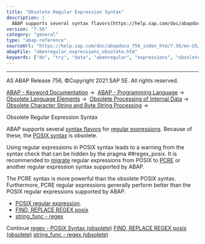 ```yaml
---
title: "Obsolete Regular Expression Syntax"
description: |
  ABAP supports several syntax flavors(https://help.sap.com/doc/abapdocu_756_index_htm/7.56/en-US/abenregex_syntax.htm) for regular expressions(https://help.sap.com/doc/abapdocu_756_index_htm/7.56/en-US/abenregular_expression_glosry.htm 'Glossary Entry'). Because of these, the POSIX syntax(https
version: "7.56"
category: "general"
type: "abap-reference"
sourceUrl: "https://help.sap.com/doc/abapdocu_756_index_htm/7.56/en-US/abenregular_expressions_obsolete.htm"
abapFile: "abenregular_expressions_obsolete.htm"
keywords: ["do", "try", "data", "abenregular", "expressions", "obsolete"]
---
```


* * *

AS ABAP Release 756, ©Copyright 2021 SAP SE. All rights reserved.

[ABAP - Keyword Documentation](https://help.sap.com/doc/abapdocu_756_index_htm/7.56/en-US/abenabap.htm) →  [ABAP - Programming Language](https://help.sap.com/doc/abapdocu_756_index_htm/7.56/en-US/abenabap_reference.htm) →  [Obsolete Language Elements](https://help.sap.com/doc/abapdocu_756_index_htm/7.56/en-US/abenabap_obsolete.htm) →  [Obsolete Processing of Internal Data](https://help.sap.com/doc/abapdocu_756_index_htm/7.56/en-US/abendata_internal_obsolete.htm) →  [Obsolete Character String and Byte String Processing](https://help.sap.com/doc/abapdocu_756_index_htm/7.56/en-US/abencharacter_string_obsolete.htm) → 

Obsolete Regular Expression Syntax

ABAP supports several [syntax flavors](https://help.sap.com/doc/abapdocu_756_index_htm/7.56/en-US/abenregex_syntax.htm) for [regular expressions](https://help.sap.com/doc/abapdocu_756_index_htm/7.56/en-US/abenregular_expression_glosry.htm "Glossary Entry"). Because of these, the [POSIX syntax](https://help.sap.com/doc/abapdocu_756_index_htm/7.56/en-US/abenregex_posix_syntax.htm) is obsolete.

Using regular expressions in POSIX syntax leads to a warning from the syntax check that can be hidden by the pragma ##regex\_posix. It is recommended to [migrate](https://help.sap.com/doc/abapdocu_756_index_htm/7.56/en-US/abenregex_migrating_posix.htm) regular expressions from POSIX to [PCRE](https://help.sap.com/doc/abapdocu_756_index_htm/7.56/en-US/abenregex_pcre_syntax.htm) or another regular expression syntax supported by ABAP.

The PCRE syntax is more powerful than the obsolete POSIX syntax. Furthermore, PCRE regular expressions generally perform better than the POSIX regular expressions supported by ABAP.

-   [POSIX regular expression](https://help.sap.com/doc/abapdocu_756_index_htm/7.56/en-US/abenregex_posix_syntax.htm).
-   [FIND, REPLACE REGEX posix](https://help.sap.com/doc/abapdocu_756_index_htm/7.56/en-US/abapfind_replace_regex_obs.htm)
-   [string\_func - regex](https://help.sap.com/doc/abapdocu_756_index_htm/7.56/en-US/abenstring_functions_regex_obs.htm)

Continue
[regex - POSIX Syntax (obsolete)](https://help.sap.com/doc/abapdocu_756_index_htm/7.56/en-US/abenregex_posix_syntax.htm)
[FIND, REPLACE REGEX posix (obsolete)](https://help.sap.com/doc/abapdocu_756_index_htm/7.56/en-US/abapfind_replace_regex_obs.htm)
[string\_func - regex (obsolete)](https://help.sap.com/doc/abapdocu_756_index_htm/7.56/en-US/abenstring_functions_regex_obs.htm)